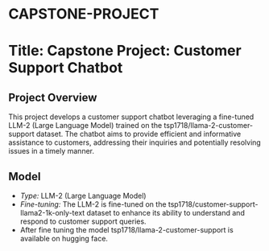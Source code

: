 # CAPSTONE-PROJECT
# Title: Capstone Project: Customer Support Chatbot

## Project Overview

This project develops a customer support chatbot leveraging a fine-tuned LLM-2 (Large Language Model) trained on the tsp1718/llama-2-customer-support dataset. The chatbot aims to provide efficient and informative assistance to customers, addressing their inquiries and potentially resolving issues in a timely manner.


## Model

* *Type:* LLM-2 (Large Language Model)
* *Fine-tuning:* The LLM-2 is fine-tuned on the tsp1718/customer-support-llama2-1k-only-text dataset to enhance its ability to understand and respond to customer support queries.
* After fine tuning the model tsp1718/llama-2-customer-support is available on hugging face.
